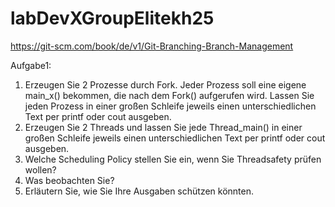 # labDevXGroupElitekh25

https://git-scm.com/book/de/v1/Git-Branching-Branch-Management


Aufgabe1:
1. Erzeugen Sie 2 Prozesse durch Fork. Jeder Prozess soll eine eigene main_x() bekommen,
die nach dem Fork() aufgerufen wird. Lassen Sie jeden Prozess in einer großen Schleife
jeweils einen unterschiedlichen Text per printf oder cout ausgeben.
2. Erzeugen Sie 2 Threads und lassen Sie jede Thread_main() in einer großen Schleife jeweils
einen unterschiedlichen Text per printf oder cout ausgeben.
3. Welche Scheduling Policy stellen Sie ein, wenn Sie Threadsafety prüfen wollen?
4. Was beobachten Sie?
5. Erläutern Sie, wie Sie Ihre Ausgaben schützen könnten.

